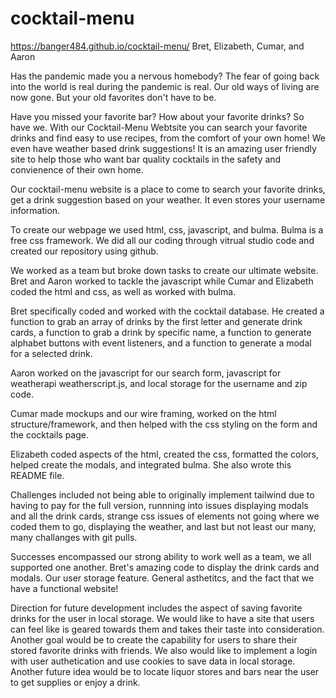 # cocktail-menu
https://banger484.github.io/cocktail-menu/
Bret, Elizabeth, Cumar, and Aaron

Has the pandemic made you a nervous homebody?
The fear of going back into the world is real during the pandemic is real.
Our old ways of living are now gone.
But your old favorites don't have to be.

Have you missed your favorite bar? How about your favorite drinks?
So have we.
With our Cocktail-Menu Webtsite you can search your favorite drinks and find easy to use recipes, from the comfort of your own home!
We even have weather based drink suggestions!
It is an amazing user friendly site to help those who want bar quality cocktails in the safety and convienence of their own home.

Our cocktail-menu website is a place to come to search your favorite drinks, get a drink suggestion based on your weather. It even stores your username information.

To create our webpage we used html, css, javascript, and bulma. Bulma is a free css framework. We did all our coding through vitrual studio code and created our repository using github.

We worked as a team but broke down tasks to create our ultimate website. Bret and Aaron worked to tackle the javascript while Cumar and Elizabeth coded the html and css, as well as worked with bulma. 

Bret specifically coded and worked with the cocktail database. He created a function to grab an array of drinks by the first letter and generate drink cards, a function to grab a drink by specific name, a function to generate alphabet buttons with event listeners, and a function to generate a modal for a selected drink.

Aaron worked on the javascript for our search form, javascript for weatherapi weatherscript.js, and local storage for the username and zip code. 

Cumar made mockups and our wire framing, worked on the html structure/framework, and then helped with the css styling on the form and the cocktails page.

Elizabeth coded aspects of the html, created the css, formatted the colors, helped create the modals, and integrated bulma. She also wrote this README file. 


Challenges included not being able to originally implement tailwind due to having to pay for the full version, runnning into issues displaying modals and all the drink cards, strange css issues of elements not going where we coded them to go, displaying the weather, and last but not least our many, many challanges with git pulls. 

Successes encompassed our strong ability to work well as a team, we all supported one another. Bret's amazing code to display the drink cards and modals. Our user storage feature. General asthetitcs, and the fact that we have a functional website!

Direction for future development includes the aspect of saving favorite drinks for the user in local storage. We would like to have a site that users can feel like is geared towards them and takes their taste into consideration. Another goal would be to create the capability for users to share their stored favorite drinks with friends. We also would like to implement a login with user authetication and use cookies to save data in local storage. Another future idea would be to locate liquor stores and bars near the user to get supplies or enjoy a drink. 
